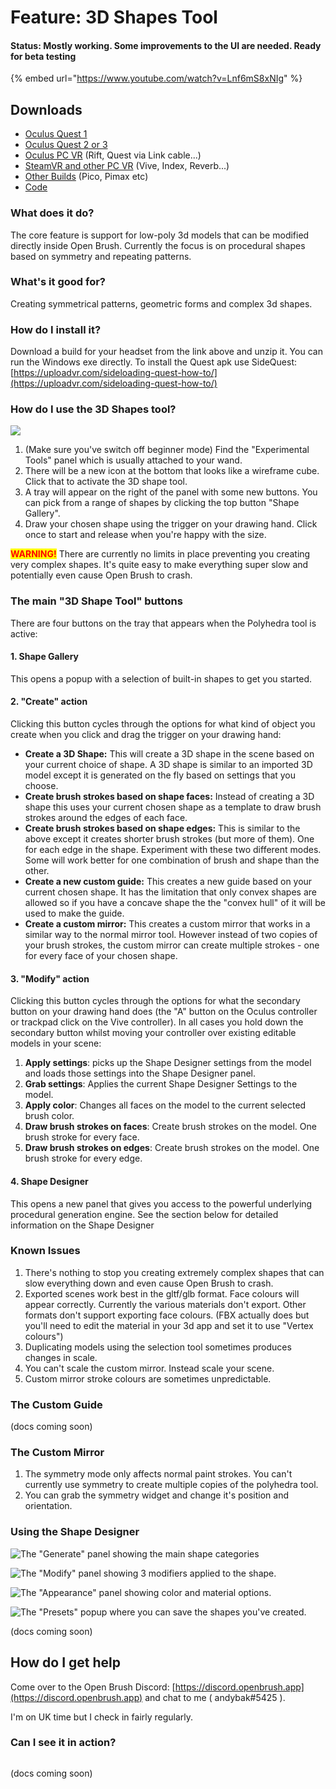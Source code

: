 # Feature: 3D Shapes Tool

#### Status: Mostly working. Some improvements to the UI are needed. Ready for beta testing

{% embed url="https://www.youtube.com/watch?v=Lnf6mS8xNIg" %}

## Downloads

* [Oculus Quest 1](https://nightly.link/icosa-foundation/open-brush/workflows/build/feature%2F3d-shapes/Oculus%20Quest%20\(1\).zip)
* [Oculus Quest 2 or 3](https://nightly.link/icosa-foundation/open-brush/workflows/build/feature%2F3d-shapes/Oculus%20Quest%20\(1\).zip)
* [Oculus PC VR](https://nightly.link/icosa-foundation/open-brush/workflows/build/feature%2F3d-shapes/Windows%20Rift.zip) (Rift, Quest via Link cable...)
* [SteamVR and other PC VR](https://nightly.link/icosa-foundation/open-brush/workflows/build/feature%2F3d-shapes/Windows%20OpenXR.zip) (Vive, Index, Reverb...)
* [Other Builds](https://nightly.link/icosa-foundation/open-brush/workflows/build/feature%2F3d-shapes) (Pico, Pimax etc)
* [Code](https://github.com/icosa-foundation/open-brush/tree/feature/3d-shapes)

### What does it do?

The core feature is support for low-poly 3d models that can be modified directly inside Open Brush. Currently the focus is on procedural shapes based on symmetry and repeating patterns.

### What's it good for?

Creating symmetrical patterns, geometric forms and complex 3d shapes.

### How do I install it?

Download a build for your headset from the link above and unzip it. You can run the Windows exe directly. To install the Quest apk use SideQuest: [https://uploadvr.com/sideloading-quest-how-to/](https://uploadvr.com/sideloading-quest-how-to/)

### How do I use the 3D Shapes tool?

![](<../.gitbook/assets/image (15) (2).png>)

1. (Make sure you've switch off beginner mode) Find the "Experimental Tools" panel which is usually attached to your wand.
2. There will be a new icon at the bottom that looks like a wireframe cube. Click that to activate the 3D shape tool.
3. A tray will appear on the right of the panel with some new buttons. You can pick from a range of shapes by clicking the top button "Shape Gallery".
4. Draw your chosen shape using the trigger on your drawing hand. Click once to start and release when you're happy with the size.

<mark style="color:red;">**WARNING!**</mark> There are currently no limits in place preventing you creating very complex shapes. It's quite easy to make everything super slow and potentially even cause Open Brush to crash.

### The main "3D Shape Tool" buttons

There are four buttons on the tray that appears when the Polyhedra tool is active:

#### 1. Shape Gallery

This opens a popup with a selection of built-in shapes to get you started.

#### 2. "Create" action

Clicking this button cycles through the options for what kind of object you create when you click and drag the trigger on your drawing hand:

* **Create a 3D Shape:** This will create a 3D shape in the scene based on your current choice of shape. A 3D shape is similar to an imported 3D model except it is generated on the fly based on settings that you choose.
* **Create brush strokes based on shape faces:** Instead of creating a 3D shape this uses your current chosen shape as a template to draw brush strokes around the edges of each face.
* **Create brush strokes based on shape edges:** This is similar to the above except it creates shorter brush strokes (but more of them). One for each edge in the shape. Experiment with these two different modes. Some will work better for one combination of brush and shape than the other.
* **Create a new custom guide:** This creates a new guide based on your current chosen shape. It has the limitation that only convex shapes are allowed so if you have a concave shape the the "convex hull" of it will be used to make the guide.
* **Create a custom mirror:** This creates a custom mirror that works in a similar way to the normal mirror tool. However instead of two copies of your brush strokes, the custom mirror can create multiple strokes - one for every face of your chosen shape.

#### 3. "Modify" action

Clicking this button cycles through the options for what the secondary button on your drawing hand does (the "A" button on the Oculus controller or trackpad click on the Vive controller). In all cases you hold down the secondary button whilst moving your controller over existing editable models in your scene:

1. **Apply settings**: picks up the Shape Designer settings from the model and loads those settings into the Shape Designer panel.
2. **Grab settings**: Applies the current Shape Designer Settings to the model.
3. **Apply color**: Changes all faces on the model to the current selected brush color.
4. **Draw brush strokes on faces**: Create brush strokes on the model. One brush stroke for every face.
5. **Draw brush strokes on edges**: Create brush strokes on the model. One brush stroke for every edge.

#### 4. Shape Designer

This opens a new panel that gives you access to the powerful underlying procedural generation engine. See the section below for detailed information on the Shape Designer

### Known Issues

1. There's nothing to stop you creating extremely complex shapes that can slow everything down and even cause Open Brush to crash.
2. Exported scenes work best in the gltf/glb format. Face colours will appear correctly. Currently the various materials don't export. Other formats don't support exporting face colours. (FBX actually does but you'll need to edit the material in your 3d app and set it to use "Vertex colours")
3. Duplicating models using the selection tool sometimes produces changes in scale.
4. You can't scale the custom mirror. Instead scale your scene.
5. Custom mirror stroke colours are sometimes unpredictable.

### The Custom Guide

(docs coming soon)

### The Custom Mirror

1. The symmetry mode only affects normal paint strokes. You can't currently use symmetry to create multiple copies of the polyhedra tool.
2. You can grab the symmetry widget and change it's position and orientation.

### Using the Shape Designer

![The "Generate" panel showing the main shape categories](<../.gitbook/assets/image (13) (2).png>)

![The "Modify" panel showing 3 modifiers applied to the shape.](<../.gitbook/assets/image (14) (2).png>)

![The "Appearance" panel showing color and material options.](<../.gitbook/assets/image (18).png>)

![The "Presets" popup where you can save the shapes you've created.](<../.gitbook/assets/image (16).png>)

(docs coming soon)

## How do I get help

Come over to the Open Brush Discord: [https://discord.openbrush.app](https://discord.openbrush.app) and chat to me ( andybak#5425 ).

I'm on UK time but I check in fairly regularly.

### Can I see it in action?

<figure><img src="../.gitbook/assets/polyhedra_tool.png" alt=""><figcaption></figcaption></figure>

(docs coming soon)

